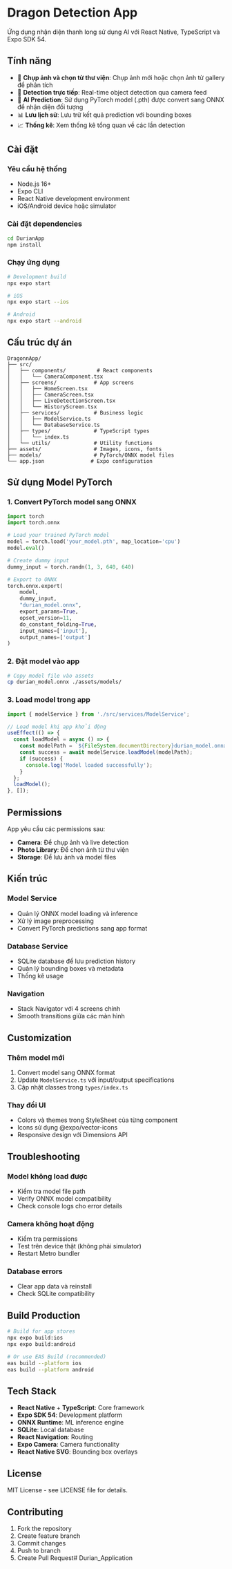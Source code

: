 # Dragon Detection App

Ứng dụng nhận diện thanh long sử dụng AI với React Native, TypeScript và Expo SDK 54.

## Tính năng

- 📸 **Chụp ảnh và chọn từ thư viện**: Chụp ảnh mới hoặc chọn ảnh từ gallery để phân tích
- 🎥 **Detection trực tiếp**: Real-time object detection qua camera feed
- 🧠 **AI Prediction**: Sử dụng PyTorch model (.pth) được convert sang ONNX để nhận diện đối tượng
- 📊 **Lưu lịch sử**: Lưu trữ kết quả prediction với bounding boxes
- 📈 **Thống kê**: Xem thống kê tổng quan về các lần detection

## Cài đặt

### Yêu cầu hệ thống
- Node.js 16+
- Expo CLI
- React Native development environment
- iOS/Android device hoặc simulator

### Cài đặt dependencies

```bash
cd DurianApp
npm install
```

### Chạy ứng dụng

```bash
# Development build
npx expo start

# iOS
npx expo start --ios

# Android  
npx expo start --android
```

## Cấu trúc dự án

```
DragonnApp/
├── src/
│   ├── components/          # React components
│   │   └── CameraComponent.tsx
│   ├── screens/            # App screens
│   │   ├── HomeScreen.tsx
│   │   ├── CameraScreen.tsx
│   │   ├── LiveDetectionScreen.tsx
│   │   └── HistoryScreen.tsx
│   ├── services/           # Business logic
│   │   ├── ModelService.ts
│   │   └── DatabaseService.ts
│   ├── types/              # TypeScript types
│   │   └── index.ts
│   └── utils/              # Utility functions
├── assets/                 # Images, icons, fonts
├── models/                 # PyTorch/ONNX model files
└── app.json               # Expo configuration
```

## Sử dụng Model PyTorch

### 1. Convert PyTorch model sang ONNX

```python
import torch
import torch.onnx

# Load your trained PyTorch model
model = torch.load('your_model.pth', map_location='cpu')
model.eval()

# Create dummy input
dummy_input = torch.randn(1, 3, 640, 640)

# Export to ONNX
torch.onnx.export(
    model,
    dummy_input,
    "durian_model.onnx",
    export_params=True,
    opset_version=11,
    do_constant_folding=True,
    input_names=['input'],
    output_names=['output']
)
```

### 2. Đặt model vào app

```bash
# Copy model file vào assets
cp durian_model.onnx ./assets/models/
```

### 3. Load model trong app

```typescript
import { modelService } from './src/services/ModelService';

// Load model khi app khởi động
useEffect(() => {
  const loadModel = async () => {
    const modelPath = `${FileSystem.documentDirectory}durian_model.onnx`;
    const success = await modelService.loadModel(modelPath);
    if (success) {
      console.log('Model loaded successfully');
    }
  };
  loadModel();
}, []);
```

## Permissions

App yêu cầu các permissions sau:

- **Camera**: Để chụp ảnh và live detection
- **Photo Library**: Để chọn ảnh từ thư viện
- **Storage**: Để lưu ảnh và model files

## Kiến trúc

### Model Service
- Quản lý ONNX model loading và inference
- Xử lý image preprocessing
- Convert PyTorch predictions sang app format

### Database Service  
- SQLite database để lưu prediction history
- Quản lý bounding boxes và metadata
- Thống kê usage

### Navigation
- Stack Navigator với 4 screens chính
- Smooth transitions giữa các màn hình

## Customization

### Thêm model mới

1. Convert model sang ONNX format
2. Update `ModelService.ts` với input/output specifications
3. Cập nhật classes trong `types/index.ts`

### Thay đổi UI

- Colors và themes trong StyleSheet của từng component
- Icons sử dụng @expo/vector-icons
- Responsive design với Dimensions API

## Troubleshooting

### Model không load được
- Kiểm tra model file path
- Verify ONNX model compatibility
- Check console logs cho error details

### Camera không hoạt động
- Kiểm tra permissions
- Test trên device thật (không phải simulator)
- Restart Metro bundler

### Database errors
- Clear app data và reinstall
- Check SQLite compatibility

## Build Production

```bash
# Build for app stores
npx expo build:ios
npx expo build:android

# Or use EAS Build (recommended)
eas build --platform ios
eas build --platform android
```

## Tech Stack

- **React Native** + **TypeScript**: Core framework
- **Expo SDK 54**: Development platform
- **ONNX Runtime**: ML inference engine  
- **SQLite**: Local database
- **React Navigation**: Routing
- **Expo Camera**: Camera functionality
- **React Native SVG**: Bounding box overlays

## License

MIT License - see LICENSE file for details.

## Contributing

1. Fork the repository
2. Create feature branch
3. Commit changes  
4. Push to branch
5. Create Pull Request# Durian_Application

